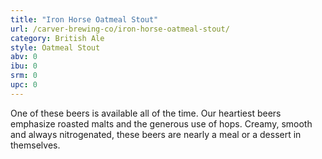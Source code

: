 ```yaml
---
title: "Iron Horse Oatmeal Stout"
url: /carver-brewing-co/iron-horse-oatmeal-stout/
category: British Ale
style: Oatmeal Stout
abv: 0
ibu: 0
srm: 0
upc: 0
---
```

One of these beers is available all of the time. Our heartiest beers emphasize roasted malts and the generous use of hops. Creamy, smooth and always nitrogenated, these beers are nearly a meal or a dessert in themselves.
